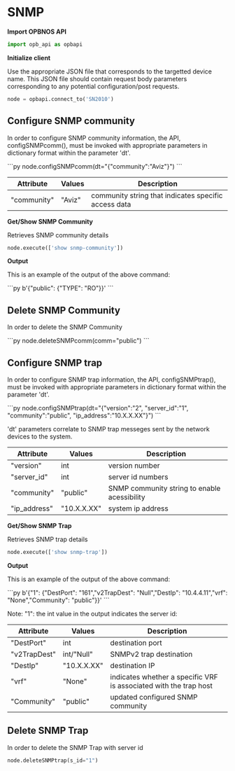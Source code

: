 # SNMP

<strong>Import OPBNOS API</strong>

```py
import opb_api as opbapi
```

<strong>Initialize client</strong>
<p>Use the appropriate JSON file that corresponds to the targetted device name. This JSON file should contain request body parameters corresponding to any potential configuration/post requests.</p>

```py
node = opbapi.connect_to('SN2010')
```

## Configure SNMP community
<p>In order to configure SNMP community information, the API, configSNMPcomm(), must be invoked with appropriate parameters in dictionary format within the parameter 'dt'.</p>
```py
node.configSNMPcomm(dt="{"community":"Aviz"}")
```

<table>
 <tbody>
  <thead>
    <tr>
      <th>Attribute</th>
      <th>Values</th>
      <th>Description</th>
    </tr>
  </thead>
  <tbody>
    <tr>
      <td>"community"</td>
      <td>"Aviz"</td>
      <td>community string that indicates specific access data</td>
    </tr>
  </tbody>
</table>

<strong>Get/Show SNMP Community</strong>
<p> Retrieves SNMP community details</p>

```py
node.execute(['show snmp-community'])
```
<strong>Output</strong>
<p> This is an example of the output of the above command:</p>
```py
b'{"public": {"TYPE": "RO"}}'
```

## Delete SNMP Community
<p> In order to delete the SNMP Community </p>
```py
node.deleteSNMPcomm(comm="public")
```

## Configure SNMP trap
<p>In order to configure SNMP trap information, the API, configSNMPtrap(), must be invoked with appropriate parameters in dictionary format within the parameter 'dt'.</p>
```py
node.configSNMPtrap(dt="{"version":"2", "server_id":"1", "community":"public", "ip_address":"10.X.X.XX"}")
```
<p> 'dt' parameters correlate to SNMP trap messeges sent by the network devices to the system. </p>
<table>
 <tbody>
  <thead>
    <tr>
      <th>Attribute</th>
      <th>Values</th>
      <th>Description</th>
    </tr>
  </thead>
  <tbody>
    <tr>
      <td>"version"</td>
      <td>int</td>
      <td>version number</td>
    </tr>
    <tr>
      <td>"server_id"</td>
      <td>int</td>
      <td>server id numbers</td>
    </tr>
    <tr>
      <td>"community"</td>
      <td>"public"</td>
      <td>SNMP community string to enable acessibility</td>
    </tr>
    <tr>
      <td>"ip_address"</td>
      <td>"10.X.X.XX"</td>
      <td>system ip address</td>
    </tr>
  </tbody>
</table>

<strong>Get/Show SNMP Trap</strong>
<p> Retrieves SNMP trap details </p>

```py
node.execute(['show snmp-trap'])
```
<strong>Output</strong>
<p> This is an example of the output of the above command: </p>
```py
b'{"1": {"DestPort": "161","v2TrapDest": "Null","DestIp": "10.4.4.11","vrf": "None","Community": "public"}}'
```
<p> Note: "1": the int value in the output indicates the server id: </p>
<table>
 <tbody>
  <thead>
    <tr>
      <th>Attribute</th>
      <th>Values</th>
      <th>Description</th>
    </tr>
  </thead>
  <tbody>
    <tr>
      <td>"DestPort"</td>
      <td>int</td>
      <td>destination port</td>
    </tr>
    <tr>
      <td>"v2TrapDest"</td>
      <td>int/"Null"</td>
      <td>SNMPv2 trap destination</td>
    </tr>
    <tr>
      <td>"DestIp"</td>
      <td>"10.X.X.XX"</td>
      <td>destination IP</td>
    </tr>
    <tr>
      <td>"vrf"</td>
      <td>"None"</td>
      <td>indicates whether a specific VRF is associated with the trap host</td>
    </tr>
    <tr>
      <td>"Community"</td>
      <td>"public"</td>
      <td>updated configured SNMP community</td>
    </tr>
  </tbody>
</table>

## Delete SNMP Trap
<p> In order to delete the SNMP Trap with server id </p>

```py
node.deleteSNMPtrap(s_id="1")
```
